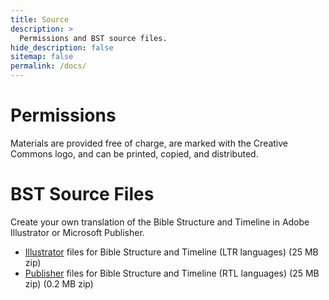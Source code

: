 ```yaml
---
title: Source
description: >
  Permissions and BST source files.
hide_description: false
sitemap: false
permalink: /docs/
---
```


# Permissions
Materials are provided free of charge, are marked with the Creative Commons logo, and can be printed, copied, and distributed.

# BST Source Files
Create your own translation of the Bible Structure and Timeline in Adobe Illustrator or Microsoft Publisher.

* [Illustrator]() files for Bible Structure and Timeline (LTR languages) <span class="icon-file-zip"></span> (25 MB zip)
* [Publisher]() files for Bible Structure and Timeline (RTL languages) <span class="icon-file-zip"></span> (25 MB zip) (0.2 MB zip)